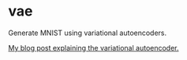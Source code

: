 # vae

Generate MNIST using variational autoencoders.

[My blog post explaining the variational autoencoder.](https://jl-jenning.github.io/vb/2017/12/22/vae.html)

